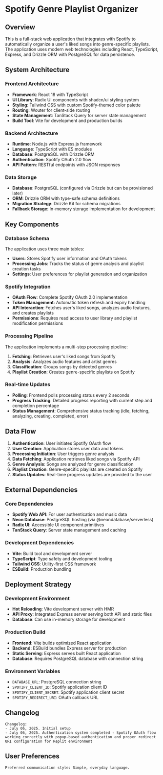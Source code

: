 # Spotify Genre Playlist Organizer

## Overview

This is a full-stack web application that integrates with Spotify to automatically organize a user's liked songs into genre-specific playlists. The application uses modern web technologies including React, TypeScript, Express, and Drizzle ORM with PostgreSQL for data persistence.

## System Architecture

### Frontend Architecture
- **Framework**: React 18 with TypeScript
- **UI Library**: Radix UI components with shadcn/ui styling system
- **Styling**: Tailwind CSS with custom Spotify-themed color palette
- **Routing**: Wouter for client-side routing
- **State Management**: TanStack Query for server state management
- **Build Tool**: Vite for development and production builds

### Backend Architecture
- **Runtime**: Node.js with Express.js framework
- **Language**: TypeScript with ES modules
- **Database**: PostgreSQL with Drizzle ORM
- **Authentication**: Spotify OAuth 2.0 flow
- **API Pattern**: RESTful endpoints with JSON responses

### Data Storage
- **Database**: PostgreSQL (configured via Drizzle but can be provisioned later)
- **ORM**: Drizzle ORM with type-safe schema definitions
- **Migration Strategy**: Drizzle Kit for schema migrations
- **Fallback Storage**: In-memory storage implementation for development

## Key Components

### Database Schema
The application uses three main tables:
- **Users**: Stores Spotify user information and OAuth tokens
- **Processing Jobs**: Tracks the status of genre analysis and playlist creation tasks
- **Settings**: User preferences for playlist generation and organization

### Spotify Integration
- **OAuth Flow**: Complete Spotify OAuth 2.0 implementation
- **Token Management**: Automatic token refresh and expiry handling
- **API Interaction**: Fetches user's liked songs, analyzes audio features, and creates playlists
- **Permissions**: Requires read access to user library and playlist modification permissions

### Processing Pipeline
The application implements a multi-step processing pipeline:
1. **Fetching**: Retrieves user's liked songs from Spotify
2. **Analysis**: Analyzes audio features and artist genres
3. **Classification**: Groups songs by detected genres
4. **Playlist Creation**: Creates genre-specific playlists on Spotify

### Real-time Updates
- **Polling**: Frontend polls processing status every 2 seconds
- **Progress Tracking**: Detailed progress reporting with current step and completion percentage
- **Status Management**: Comprehensive status tracking (idle, fetching, analyzing, creating, completed, error)

## Data Flow

1. **Authentication**: User initiates Spotify OAuth flow
2. **User Creation**: Application stores user data and tokens
3. **Processing Initiation**: User triggers genre analysis
4. **Data Fetching**: Application retrieves liked songs via Spotify API
5. **Genre Analysis**: Songs are analyzed for genre classification
6. **Playlist Creation**: Genre-specific playlists are created on Spotify
7. **Status Updates**: Real-time progress updates are provided to the user

## External Dependencies

### Core Dependencies
- **Spotify Web API**: For user authentication and music data
- **Neon Database**: PostgreSQL hosting (via @neondatabase/serverless)
- **Radix UI**: Accessible UI component primitives
- **TanStack Query**: Server state management and caching

### Development Dependencies
- **Vite**: Build tool and development server
- **TypeScript**: Type safety and development tooling
- **Tailwind CSS**: Utility-first CSS framework
- **ESBuild**: Production bundling

## Deployment Strategy

### Development Environment
- **Hot Reloading**: Vite development server with HMR
- **API Proxy**: Integrated Express server serving both API and static files
- **Database**: Can use in-memory storage for development

### Production Build
- **Frontend**: Vite builds optimized React application
- **Backend**: ESBuild bundles Express server for production
- **Static Serving**: Express serves built React application
- **Database**: Requires PostgreSQL database with connection string

### Environment Variables
- `DATABASE_URL`: PostgreSQL connection string
- `SPOTIFY_CLIENT_ID`: Spotify application client ID
- `SPOTIFY_CLIENT_SECRET`: Spotify application client secret
- `SPOTIFY_REDIRECT_URI`: OAuth callback URL

## Changelog

```
Changelog:
- July 06, 2025. Initial setup
- July 06, 2025. Authentication system completed - Spotify OAuth flow working correctly with popup-based authentication and proper redirect URI configuration for Replit environment
```

## User Preferences

```
Preferred communication style: Simple, everyday language.
```
